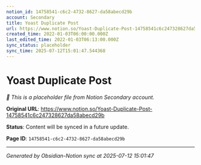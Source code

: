```yaml
---
notion_id: 14758541-c6c2-4732-8627-da58abecd29b
account: Secondary
title: Yoast Duplicate Post
url: https://www.notion.so/Yoast-Duplicate-Post-14758541c6c247328627da58abecd29b
created_time: 2022-01-03T06:00:00.000Z
last_edited_time: 2022-01-03T06:13:00.000Z
sync_status: placeholder
sync_time: 2025-07-12T15:01:47.544368
---
```


# Yoast Duplicate Post

*🔄 This is a placeholder file from Notion Secondary account.*

**Original URL**: https://www.notion.so/Yoast-Duplicate-Post-14758541c6c247328627da58abecd29b

**Status**: Content will be synced in a future update.

**Page ID**: `14758541-c6c2-4732-8627-da58abecd29b`

---

*Generated by Obsidian-Notion sync at 2025-07-12 15:01:47*
